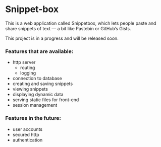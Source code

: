# Snippet-box

This is a web application called Snippetbox, 
which lets people paste and share snippets of text 
— a bit like Pastebin or GitHub’s Gists. 


This project is in a progress and will be released soon.


### Features that are available:
- http server
  - routing
  - logging
- connection to database
- creating and saving snippets
- viewing snippets
- displaying dynamic data
- serving static files for front-end
- session management


### Features in the future:
- user accounts
- secured http
- authentication